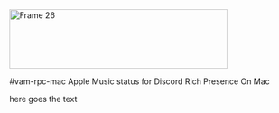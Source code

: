 <img width="386" height="105" alt="Frame 26" src="https://github.com/user-attachments/assets/2b3de6df-ecea-4a0e-99ae-03d650cf754a" />

#vam-rpc-mac
Apple Music status for Discord Rich Presence On Mac

here goes the text
